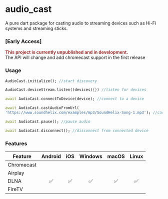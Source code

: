 # audio_cast

A pure dart package for casting audio to streaming devices such as Hi-Fi systems and streaming sticks.

### [Early Access]

<span style="color:brown;">**This project is currently unpublished and in development.**</span></br>
The API will change and add chromecast support in the first release

### Usage
```dart
AudioCast.initialize(); //start discovery

AudioCast.deviceStream.listen((devices){}) //listen for devices

await AudioCast.connectToDevice(device); //connect to a device

await AudioCast.castAudioFromUrl(
'https://www.soundhelix.com/examples/mp3/SoundHelix-Song-1.mp3'); //cast audio

await AudioCast.pause(); //pause audio

await AudioCast.disconnect(); //disconnect from connected device
```
### Features

| Feature                            | Android    | iOS     | Windows   | macOS     | Linux |
| -------                            | :-------:  | :-----: | :-----: | :-----: | :-----: |
| Chromecast                         |          |         |       |       |      |
| Airplay                            |          |           |       |       |      |
| DLNA                               | ✅        | ✅        | ✅      |     ✅  |   ✅   |
| FireTV                             |          |           |       |       |      |
